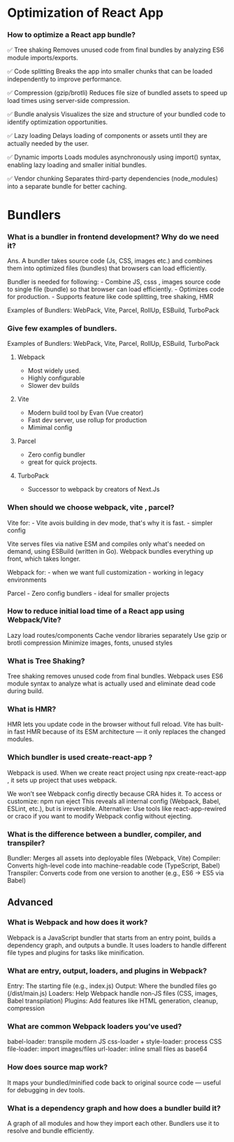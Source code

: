 # Optimization of React App

### How to optimize a React app bundle?

✅ Tree shaking
Removes unused code from final bundles by analyzing ES6 module imports/exports.

✅ Code splitting
Breaks the app into smaller chunks that can be loaded independently to improve performance.

✅ Compression (gzip/brotli)
Reduces file size of bundled assets to speed up load times using server-side compression.

✅ Bundle analysis
Visualizes the size and structure of your bundled code to identify optimization opportunities.

✅ Lazy loading
Delays loading of components or assets until they are actually needed by the user.

✅ Dynamic imports
Loads modules asynchronously using import() syntax, enabling lazy loading and smaller initial bundles.

✅ Vendor chunking
Separates third-party dependencies (node_modules) into a separate bundle for better caching.



# Bundlers

### What is a bundler in frontend development? Why do we need it?

Ans. A bundler takes source code (Js, CSS, images etc.) and combines them into optimized files (bundles) that browsers can load efficiently.

Bundler is needed for following:
    - Combine JS, csss , images source code to single file (bundle) so that browser can load efficiently.
    - Optimizes code for production.
    - Supports feature like code splitting, tree shaking, HMR

Examples of Bundlers: WebPack, Vite, Parcel, RollUp, ESBuild, TurboPack


### Give few examples of bundlers.

Examples of Bundlers: WebPack, Vite, Parcel, RollUp, ESBuild, TurboPack

1. Webpack
    - Most widely used.
    - Highly configurable
    - Slower dev builds

2. Vite
    - Modern build tool by Evan (Vue creator)
    - Fast dev server, use rollup for production
    - Mimimal config

3. Parcel
    - Zero config bundler
    - great for quick projects.

4. TurboPack
    - Successor to webpack by creators of Next.Js

### When should we choose webpack, vite , parcel?

Vite for:
    - Vite avois building in dev mode, that's why it is fast.
    - simpler config

Vite serves files via native ESM and compiles only what's needed on demand, using ESBuild (written in Go). Webpack bundles everything up front, which takes longer.

Webpack for:
    - when we want full customization
    - working in legacy environments

Parcel
    - Zero config bundlers
    - ideal for smaller projects

### How to reduce initial load time of a React app using Webpack/Vite?

Lazy load routes/components
Cache vendor libraries separately
Use gzip or brotli compression
Minimize images, fonts, unused styles


### What is Tree Shaking?

Tree shaking removes unused code from final bundles. Webpack uses ES6 module syntax to analyze what is actually used and eliminate dead code during build.

### What is HMR?

HMR lets you update code in the browser without full reload. Vite has built-in fast HMR because of its ESM architecture — it only replaces the changed modules.

### Which bundler is used create-react-app ?

Webpack is used. When we create react project using npx create-react-app , it sets up project that uses webpack.

We won’t see Webpack config directly because CRA hides it.
To access or customize:
npm run eject
This reveals all internal config (Webpack, Babel, ESLint, etc.), but is irreversible.
Alternative: Use tools like react-app-rewired or craco if you want to modify Webpack config without ejecting.

### What is the difference between a bundler, compiler, and transpiler?

Bundler: Merges all assets into deployable files (Webpack, Vite)
Compiler: Converts high-level code into machine-readable code (TypeScript, Babel)
Transpiler: Converts code from one version to another (e.g., ES6 → ES5 via Babel)

## Advanced


### What is Webpack and how does it work?

Webpack is a JavaScript bundler that starts from an entry point, builds a dependency graph, and outputs a bundle. It uses loaders to handle different file types and plugins for tasks like minification.

### What are entry, output, loaders, and plugins in Webpack?

Entry: The starting file (e.g., index.js)
Output: Where the bundled files go (/dist/main.js)
Loaders: Help Webpack handle non-JS files (CSS, images, Babel transpilation)
Plugins: Add features like HTML generation, cleanup, compression

### What are common Webpack loaders you’ve used?
babel-loader: transpile modern JS
css-loader + style-loader: process CSS
file-loader: import images/files
url-loader: inline small files as base64

### How does source map work?

It maps your bundled/minified code back to original source code — useful for debugging in dev tools.

### What is a dependency graph and how does a bundler build it?

A graph of all modules and how they import each other. Bundlers use it to resolve and bundle efficiently.







